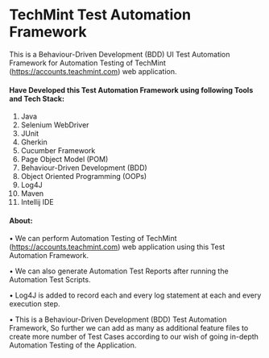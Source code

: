 # TechMint Test Automation Framework

This is a Behaviour-Driven Development (BDD) UI Test Automation Framework for Automation Testing of TechMint (https://accounts.teachmint.com) web application.

#### Have Developed this Test Automation Framework using following Tools and Tech Stack:
1. Java
2. Selenium WebDriver 
3. JUnit 
4. Gherkin
5. Cucumber Framework 
6. Page Object Model (POM) 
7. Behaviour-Driven Development (BDD)
8. Object Oriented Programming (OOPs)
9. Log4J
10. Maven
11. Intellij IDE

#### About:
• We can perform Automation Testing of TechMint (https://accounts.teachmint.com) web application using this Test Automation Framework. 

•	We can also generate Automation Test Reports after running the Automation Test Scripts. 

•	Log4J is added to record each and every log statement at each and every execution step. 

•	This is a Behaviour-Driven Development (BDD) Test Automation Framework, So further we can add as many as additional feature files to create more number of Test Cases according to our wish of going in-depth Automation Testing of the Application.
